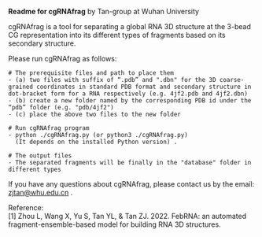 
******Readme for cgRNAfrag******  by Tan-group at Wuhan University

cgRNAfrag is a tool for separating a global RNA 3D structure at the 3-bead CG representation into its different types of fragments based on its secondary structure.

Please run cgRNAfrag as follows:

```
# The prerequisite files and path to place them
- (a) two files with suffix of “.pdb” and ".dbn" for the 3D coarse-grained coordinates in standard PDB format and secondary structure in dot-bracket form for a RNA respectively (e.g. 4jf2.pdb and 4jf2.dbn)
- (b) create a new folder named by the corresponding PDB id under the “pdb” folder (e.g. "pdb/4jf2")
- (c) place the above two files to the new folder

# Run cgRNAfrag program
- python ./cgRNAfrag.py (or python3 ./cgRNAfrag.py)
  (It depends on the installed Python version) .

# The output files
- The separated fragments will be finally in the "database" folder in different types
```

If you have any questions about cgRNAfrag, please contact us by the email: zjtan@whu.edu.cn .

Reference:                                      
[1] Zhou L, Wang X, Yu S, Tan YL, &  Tan ZJ. 2022. FebRNA: an automated fragment-ensemble-based 
model for building RNA 3D structures.


